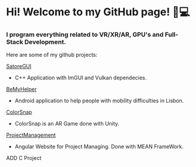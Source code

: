 # Hi! Welcome to my GitHub page! 🥽💻
 
### I program everything related to VR/XR/AR, GPU's and Full-Stack Development.

Here are some of my github projects:

[SatoreGUI](https://github.com/ricasbp/SatoreGUI)
  - C++ Application with ImGUI and Vulkan dependecies.
    
[BeMyHelper](https://github.com/ricasbp/BeMyHelper)
  - Android application to help people with mobility difficulties in Lisbon.

[ColorSnap](https://github.com/ricasbp/ColorSnap)
  - ColorSnap is an AR Game done with Unity. 

[ProjectManagement](https://github.com/ricasbp/ProjectsManager)
  - Angular Website for Project Managing. Done with MEAN FrameWork. 

ADD C Project



